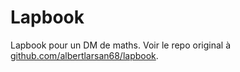 # Lapbook

Lapbook pour un DM de maths.
Voir le repo original à [github.com/albertlarsan68/lapbook](github.com/albertlarsan68/lapbook).